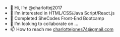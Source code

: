 - 👋 Hi, I’m @charlottej2017
- 👀 I’m interested in HTML/CSS/Java Script/React.js
- 🌱 Completed SheCodes Front-End Bootcamp
- 💞️ I’m looking to collaborate on ...
- 📫 How to reach me charlottejones74@gmail.com

<!---
charlottej2017/charlottej2017 is a ✨ special ✨ repository because its `README.md` (this file) appears on your GitHub profile.
You can click the Preview link to take a look at your changes.
--->
